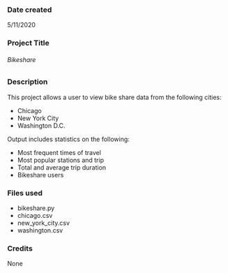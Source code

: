 ### Date created
5/11/2020

### Project Title
###### Bikeshare

### Description
This project allows a user to view bike share data from the following cities:
* Chicago
* New York City
* Washington D.C.

Output includes statistics on the following:
* Most frequent times of travel
* Most popular stations and trip
* Total and average trip duration
* Bikeshare users

### Files used
- bikeshare.py
- chicago.csv
- new_york_city.csv
- washington.csv

### Credits
None
